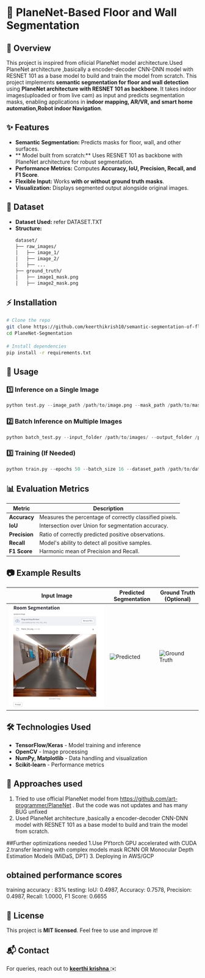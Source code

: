 # 🚀 PlaneNet-Based Floor and Wall Segmentation


## 📌 Overview
This project is inspired from ofiicial PlaneNet model architecture.Used PlaneNet architecture ,basically a  encoder-decoder CNN-DNN model with RESNET 101  as a base model to build and train the model from scratch.
This project implements **semantic segmentation for floor and wall detection** using **PlaneNet architecture with RESNET 101 as backbone**. It takes indoor images(uploaded or from live cam) as input and predicts segmentation masks, enabling applications in **indoor mapping, AR/VR, and smart home automation,Robot indoor Navigation**.

## ✨ Features
- **Semantic Segmentation:** Predicts masks for floor, wall, and other surfaces.
- ** Model built from scratch:** Uses RESNET 101 as backbone with PlaneNet architecture  for robust segmentation.
- **Performance Metrics:** Computes **Accuracy, IoU, Precision, Recall, and F1 Score**.
- **Flexible Input:** Works **with or without ground truth masks**.
- **Visualization:** Displays segmented output alongside original images.

## 📁 Dataset
- **Dataset Used:** refer DATASET.TXT
- **Structure:**
  ```plaintext
  dataset/
  ├── raw_images/
  │   ├── image_1/
  │   ├── image_2/
  │   ├── ...
  ├── ground_truth/
  │   ├── image1_mask.png
  │   ├── image2_mask.png
  ```

## ⚡ Installation
```bash
# Clone the repo
git clone https://github.com/keerthikrish10/semantic-segmentation-of-floor-walls-using-PlaneNet/
cd PlaneNet-Segmentation

# Install dependencies
pip install -r requirements.txt
```

## 🚀 Usage
### 1️⃣ **Inference on a Single Image**
```python
python test.py --image_path /path/to/image.png --mask_path /path/to/mask.png  # Optional mask
```

### 2️⃣ **Batch Inference on Multiple Images**
```python
python batch_test.py --input_folder /path/to/images/ --output_folder /path/to/results/
```

### 3️⃣ **Training (If Needed)**
```python
python train.py --epochs 50 --batch_size 16 --dataset_path /path/to/dataset/
```

## 📊 Evaluation Metrics
| Metric    | Description |
|-----------|------------|
| **Accuracy** | Measures the percentage of correctly classified pixels. |
| **IoU** | Intersection over Union for segmentation accuracy. |
| **Precision** | Ratio of correctly predicted positive observations. |
| **Recall** | Model's ability to detect all positive samples. |
| **F1 Score** | Harmonic mean of Precision and Recall. |

## 📷 Example Results
| **Input Image** | **Predicted Segmentation** | **Ground Truth (Optional)** |
|---------------|----------------------|--------------------|
| ![Input](https://github.com/keerthikrish10/semantic-segmentation-of-floor-walls-using-PlaneNet/blob/main/streamlitUI-UX.png) | ![Predicted](https://your_image_link.com) | ![Ground Truth](https://your_image_link.com) |

## 🛠 Technologies Used
- **TensorFlow/Keras** - Model training and inference
- **OpenCV** - Image processing
- **NumPy, Matplotlib** - Data handling and visualization
- **Scikit-learn** - Performance metrics

## 🤝 Approaches used
1. Tried to use official PlaneNet model from https://github.com/art-programmer/PlaneNet . But the code was not updates and has many BUG unfixed
2. Used PlaneNet architecture ,basically a  encoder-decoder CNN-DNN model with RESNET 101  as a base model to build and train the model from scratch.

##Further optimizations needed
1.Use PYtorch GPU accelerated with CUDA 
2.transfer learning with complex models mask RCNN OR Monocular Depth Estimation Models (MiDaS, DPT)
3. Deploying in AWS/GCP

## obtained performance scores 
training accuracy : 83%
testing:
IoU: 0.4987, Accuracy: 0.7578, Precision: 0.4987, Recall: 1.0000, F1 Score: 0.6655
## 📜 License
This project is **MIT licensed**. Feel free to use and improve it!

## 📬 Contact
For queries, reach out to **[keerthi krishna ](https://github.com/keerthikrish10)** ✉️

